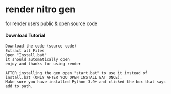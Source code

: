 # render nitro gen
for render users 
public & open source code



#### Download Tutorial
```
Download the code (source code)
Extract all Files
Open "Install.bat"
it should automatically open
enjoy and thanks for using render

AFTER installing the gen open "start.bat" to use it instead of install.bat (ONLY AFTER YOU OPEN INSTALL BAT ONCE).
Make sure you have installed Python 3.9+ and clicked the box that says add to path.
```
